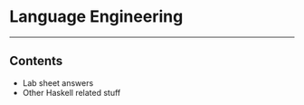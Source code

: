 # Language Engineering
--------------------------------------------------------
## Contents
- Lab sheet answers
- Other Haskell related stuff
